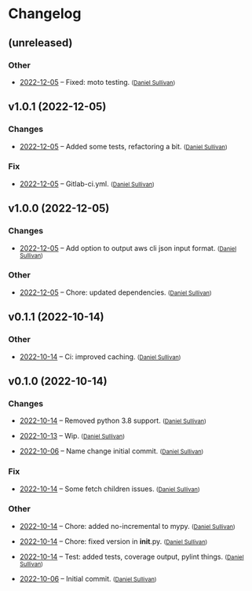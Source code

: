 # Changelog


## (unreleased)

### Other

  * [2022-12-05](aad907b8ce726dc659040af0d84524c81f4e8db1) – Fixed: moto testing.  <small>([Daniel Sullivan](mailto:daniel.j.sullivan@state.mn.us))</small>


## v1.0.1 (2022-12-05)

### Changes

  * [2022-12-05](9f88b595debaaca3d69d3403deb0581d03422b8e) – Added some tests, refactoring a bit.  <small>([Daniel Sullivan](mailto:daniel.j.sullivan@state.mn.us))</small>

### Fix

  * [2022-12-05](7a412cd4369ff7b09b105ee870c8558e2d44aa57) – Gitlab-ci.yml.  <small>([Daniel Sullivan](mailto:daniel.j.sullivan@state.mn.us))</small>


## v1.0.0 (2022-12-05)

### Changes

  * [2022-12-05](81d78b2dc828e6096cb05bc8e43b96b2543d509b) – Add option to output aws cli json input format.  <small>([Daniel Sullivan](mailto:daniel.j.sullivan@state.mn.us))</small>

### Other

  * [2022-12-05](577f4812ff519113fc10bf4c16cb810c49a3dd45) – Chore: updated dependencies.  <small>([Daniel Sullivan](mailto:daniel.j.sullivan@state.mn.us))</small>


## v0.1.1 (2022-10-14)

### Other

  * [2022-10-14](d5100cf07790655b35e77629e49c906e8302bc94) – Ci: improved caching.  <small>([Daniel Sullivan](mailto:daniel.j.sullivan@state.mn.us))</small>


## v0.1.0 (2022-10-14)

### Changes

  * [2022-10-14](01a2fdafd53fbc7852bfd99f144b6b357ee5fc35) – Removed python 3.8 support.  <small>([Daniel Sullivan](mailto:daniel.j.sullivan@state.mn.us))</small>

  * [2022-10-13](64691d6c2f07870c95b8035333122f6e02be577b) – Wip.  <small>([Daniel Sullivan](mailto:daniel.j.sullivan@state.mn.us))</small>

  * [2022-10-06](1336cc0ecb67fbdc49e255e8faa198ef3d82c1c1) – Name change initial commit.  <small>([Daniel Sullivan](mailto:daniel.j.sullivan@state.mn.us))</small>

### Fix

  * [2022-10-14](e95bc39416490fe6c2a953bd4d6de0ccf2fa43fb) – Some fetch children issues.  <small>([Daniel Sullivan](mailto:daniel.j.sullivan@state.mn.us))</small>

### Other

  * [2022-10-14](a91b5efc1d3168a40af50f050fe9ec103a4a6930) – Chore: added no-incremental to mypy.  <small>([Daniel Sullivan](mailto:daniel.j.sullivan@state.mn.us))</small>

  * [2022-10-14](5b8e4234e6e50ea5548c277be3957ad350559173) – Chore: fixed version in __init__.py.  <small>([Daniel Sullivan](mailto:daniel.j.sullivan@state.mn.us))</small>

  * [2022-10-14](71f340af374e56b0da8b799d1dac4f833dd55b76) – Test: added tests, coverage output, pylint things.  <small>([Daniel Sullivan](mailto:daniel.j.sullivan@state.mn.us))</small>

  * [2022-10-06](c39da92e5f4082349ef65b6438dbbbccee18538e) – Initial commit.  <small>([Daniel Sullivan](mailto:4440652+mumblepins@users.noreply.github.com))</small>


